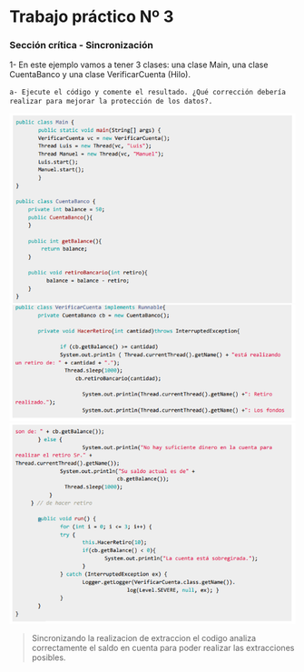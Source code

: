 # Trabajo práctico Nº 3

### Sección crítica - Sincronización

1- En este ejemplo vamos a tener 3 clases: una clase Main, una clase CuentaBanco y una clase VerificarCuenta (Hilo).

    a- Ejecute el código y comente el resultado. ¿Qué corrección debería realizar para mejorar la protección de los datos?.

![Alt text](image.png)
![Alt text](image-1.png)
![Alt text](image-2.png)

> Sincronizando la realizacion de extraccion el codigo analiza correctamente el saldo en cuenta para poder realizar las extracciones posibles.
